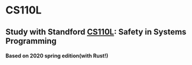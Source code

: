 # CS110L

## Study with Standford [CS110L](https://reberhardt.com/cs110l/spring-2020/): Safety in Systems Programming
#### Based on 2020 spring edition(with Rust!)
